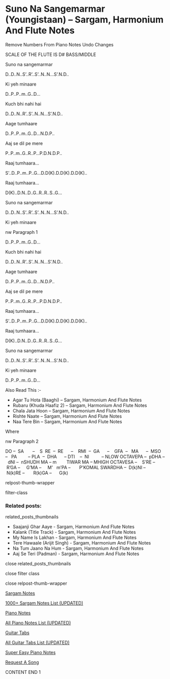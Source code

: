 
# Suno Na Sangemarmar (Youngistaan) – Sargam, Harmonium And Flute Notes

Remove Numbers From Piano Notes
Undo Changes

SCALE OF THE FLUTE IS D# BASS/MIDDLE

Suno na sangemarmar

D..D..N..S’..R’..S’..N..N…S’.N.D..

Ki yeh minaare

D..P..P..m..G..D…

Kuch bhi nahi hai

D..D..N..R’..S’..N..N…S’.N.D..

Aage tumhaare

D..P..P..m..G..D…N.D.P..

Aaj se dil pe mere

P..P..m..G..R..P…P.D.N.D.P..

Raaj tumhaara…

S’..D..P..m..P..G…D.D(K).D.D(K).D.D(K)..

Raaj tumhaara…

D(K)..D.N..D..G..R..R..S..G…

Suno na sangemarmar

D..D..N..S’..R’..S’..N..N…S’.N.D..

Ki yeh minaare

nw Paragraph 1

D..P..P..m..G..D…

Kuch bhi nahi hai

D..D..N..R’..S’..N..N…S’.N.D..

Aage tumhaare

D..P..P..m..G..D…N.D.P..

Aaj se dil pe mere

P..P..m..G..R..P…P.D.N.D.P..

Raaj tumhaara…

S’..D..P..m..P..G…D.D(K).D.D(K).D.D(K)..

Raaj tumhaara…

D(K)..D.N..D..G..R..R..S..G…

Suno na sangemarmar

D..D..N..S’..R’..S’..N..N…S’.N.D..

Ki yeh minaare

D..P..P..m..G..D…

Also Read This :-

* Agar Tu Hota (Baaghi) – Sargam, Harmonium And Flute Notes
* Rubaru (Khuda Haafiz 2) – Sargam, Harmonium And Flute Notes
* Chala Jata Hoon – Sargam, Harmonium And Flute Notes
* Rishte Naate – Sargam, Harmonium And Flute Notes
* Naa Tere Bin – Sargam, Harmonium And Flute Notes

Where

nw Paragraph 2

DO –  SA       –    S  RE  –  RE      –    RMI  –  GA      –    GFA  –   MA      –  MSO  –   PA         – PLA  –  DHA      – DTI    –  NI          – NLOW OCTAVEPA –  pDHA –  dNI –  nSHUDH MA – m        TIWAR MA – MHIGH OCTAVESA –    S’RE –     R’GA –     G’MA –     M’   m’PA –       P’KOMAL SWARDHA –  D(k)NI –       N(k)RE –       R(k)GA –      G(k)

relpost-thumb-wrapper

filter-class

### Related posts:

related_posts_thumbnails

* Saajanji Ghar Aaye - Sargam, Harmonium And Flute Notes
* Kalank (Title Track) - Sargam, Harmonium And Flute Notes
* My Name Is Lakhan - Sargam, Harmonium And Flute Notes
* Tere Hawaale (Arijit Singh) - Sargam, Harmonium And Flute Notes
* Na Tum Jaano Na Hum - Sargam, Harmonium And Flute Notes
* Aaj Se Teri (Padman) - Sargam, Harmonium And Flute Notes

close related_posts_thumbnails

close filter class

close relpost-thumb-wrapper

[Sargam Notes](https://www.notationsworld.com/sargam-notes.html)

[1000+ Sargam Notes List (UPDATED)](https://www.notationsworld.com/all-songs-list-sargam-notes.html)

[Piano Notes](https://www.notationsworld.com/piano-notes.html)

[All Piano Notes List (UPDATED)](https://www.notationsworld.com/all-songs-list-piano-notes.html)

[Guitar Tabs](https://www.notationsworld.com/guitar-tabs.html)

[All Guitar Tabs List (UPDATED)](https://www.notationsworld.com/all-songs-list-guitar-tabs.html)

[Super Easy Piano Notes](https://studywall.in/)

[Request A Song](https://www.notationsworld.com/request-a-song.html)

CONTENT END 1

